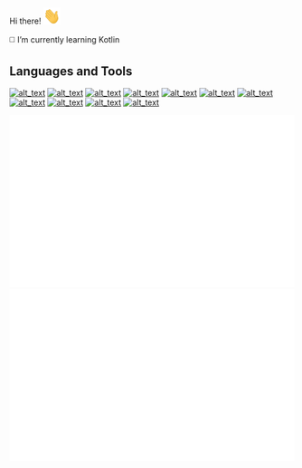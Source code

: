 
## <p align="center">
   Hi there! <img alt="alt_text" width="30px" src="https://github.com/jarekkopaczewski/jarekkopaczewski/blob/7f9dc290174372d7d5b599462fe9e0716b81598b/hi.gif"/>
</p>

◻️  I’m currently learning Kotlin

## Languages and Tools
[<img alt="alt_text" width="38px" src="https://cdn.jsdelivr.net/gh/devicons/devicon/icons/kotlin/kotlin-original.svg" />](https://kotlinlang.org/)
[<img alt="alt_text" width="40px" src="https://cdn.jsdelivr.net/gh/devicons/devicon/icons/java/java-original.svg" />](https://www.java.com/pl/)
[<img alt="alt_text" width="40px" src="https://cdn.jsdelivr.net/gh/devicons/devicon/icons/cplusplus/cplusplus-original.svg" />](https://isocpp.org/)
[<img alt="alt_text" width="40px" src="https://cdn.jsdelivr.net/gh/devicons/devicon/icons/csharp/csharp-original.svg" />](https://docs.microsoft.com/en-us/dotnet/csharp/programming-guide/)
[<img alt="alt_text" width="40px" src="https://cdn.jsdelivr.net/gh/devicons/devicon/icons/python/python-original.svg" />](https://www.python.org/downloads/)
[<img alt="alt_text" width="40px" src="https://cdn.jsdelivr.net/gh/devicons/devicon/icons/php/php-original.svg" />](https://www.php.net/)
[<img alt="alt_text" width="40px" src="https://cdn.jsdelivr.net/gh/devicons/devicon/icons/mysql/mysql-plain.svg" />](https://www.mysql.com/)
[<img alt="alt_text" width="40px" src="https://cdn.jsdelivr.net/gh/devicons/devicon/icons/oracle/oracle-original.svg" />](https://www.oracle.com/pl/database/technologies/appdev/sqldeveloper-landing.html)
[<img alt="alt_text" width="40px" src="https://cdn.jsdelivr.net/gh/devicons/devicon/icons/android/android-plain.svg" />](https://www.android.com/)
[<img alt="alt_text" width="40px" src="https://cdn.jsdelivr.net/gh/devicons/devicon/icons/git/git-original.svg" />](https://git-scm.com/)
[<img alt="alt_text" width="40px" src="https://cdn.jsdelivr.net/gh/devicons/devicon/icons/gradle/gradle-plain.svg" />](https://gradle.org/)

![Lang](https://github.com/jarekkopaczewski/Stats/blob/734aa80764fda9190aed8a43f0b0ab26f950ff79/generated/languages.svg) 
![Stats](https://github.com/jarekkopaczewski/Stats/blob/45949aa24edda82187b13ee30fc99237803ce443/generated/overview.svg)
